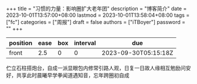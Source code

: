 +++
title = "习惯的力量：影响圈扩大老年团"
description = "博客简介"
date = 2023-10-01T13:57:00+08:00
lastmod = 2023-10-01T13:58:04+08:00
tags = ["fc"]
categories = ["周报"]
draft = false
authors = ["iTBoyer"]
password = ""
+++

| position | ease | box | interval | due                  |
|----------|------|-----|----------|----------------------|
| front    | 2.5  | 0   | 0        | 2023-09-30T05:15:18Z |

伫立石柱搭炮台，自成一派显眼包内修常引路人观，日复一日故人缘相互勉励问安好，共享此时晨曦早学拳闻道遇知音，忘年跨圈初自成 

